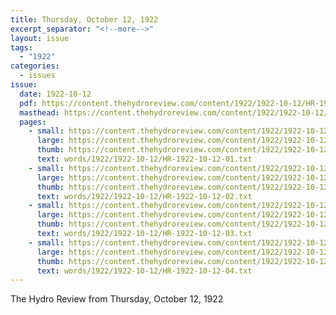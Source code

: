 ```yaml
---
title: Thursday, October 12, 1922
excerpt_separator: "<!--more-->"
layout: issue
tags:
  - "1922"
categories:
  - issues
issue:
  date: 1922-10-12
  pdf: https://content.thehydroreview.com/content/1922/1922-10-12/HR-1922-10-12.pdf
  masthead: https://content.thehydroreview.com/content/1922/1922-10-12/masthead/HR-1922-10-12.jpg
  pages:
    - small: https://content.thehydroreview.com/content/1922/1922-10-12/small/HR-1922-10-12-01.jpg
      large: https://content.thehydroreview.com/content/1922/1922-10-12/large/HR-1922-10-12-01.jpg
      thumb: https://content.thehydroreview.com/content/1922/1922-10-12/thumbnails/HR-1922-10-12-01.jpg
      text: words/1922/1922-10-12/HR-1922-10-12-01.txt
    - small: https://content.thehydroreview.com/content/1922/1922-10-12/small/HR-1922-10-12-02.jpg
      large: https://content.thehydroreview.com/content/1922/1922-10-12/large/HR-1922-10-12-02.jpg
      thumb: https://content.thehydroreview.com/content/1922/1922-10-12/thumbnails/HR-1922-10-12-02.jpg
      text: words/1922/1922-10-12/HR-1922-10-12-02.txt
    - small: https://content.thehydroreview.com/content/1922/1922-10-12/small/HR-1922-10-12-03.jpg
      large: https://content.thehydroreview.com/content/1922/1922-10-12/large/HR-1922-10-12-03.jpg
      thumb: https://content.thehydroreview.com/content/1922/1922-10-12/thumbnails/HR-1922-10-12-03.jpg
      text: words/1922/1922-10-12/HR-1922-10-12-03.txt
    - small: https://content.thehydroreview.com/content/1922/1922-10-12/small/HR-1922-10-12-04.jpg
      large: https://content.thehydroreview.com/content/1922/1922-10-12/large/HR-1922-10-12-04.jpg
      thumb: https://content.thehydroreview.com/content/1922/1922-10-12/thumbnails/HR-1922-10-12-04.jpg
      text: words/1922/1922-10-12/HR-1922-10-12-04.txt
---
```


The Hydro Review from Thursday, October 12, 1922

<!--more-->

